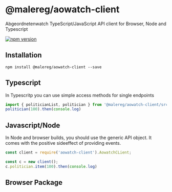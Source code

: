 # @malereg/aowatch-client

Abgeordnetenwatch TypeScript/JavaScript API client for Browser, Node and Typescript

[![npm version](https://badge.fury.io/js/%40malereg%2Faowatch-client.svg)](https://badge.fury.io/js/%40malereg%2Faowatch-client)

## Installation

```
npm install @malereg/aowatch-client --save
```

## Typescript

In Typescritp you can use simple access methods for single endpoints

```typescript
import { politicianList, politician } from '@malereg/aowatch-client/src/entities/entity.politician';
politician(100).then(console.log)
```

## Javascript/Node

In Node and browser builds, you should use the generic API object. It comes with the positive sideeffect of providing events.

```javascript
const client = require('aowatch-client').AowatchCLient;

const c = new client();
c.politician.item(100).then(console.log)
```

## Browser Package